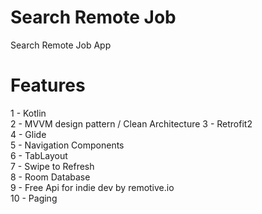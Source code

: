 # Search Remote Job
Search Remote Job App 

# Features

1 - Kotlin  
2 - MVVM design pattern / Clean Architecture
3 - Retrofit2  
4 - Glide  
5 - Navigation Components  
6 - TabLayout  
7 - Swipe to Refresh   
8 - Room Database  
9 - Free Api for indie dev by remotive.io  
10 - Paging

